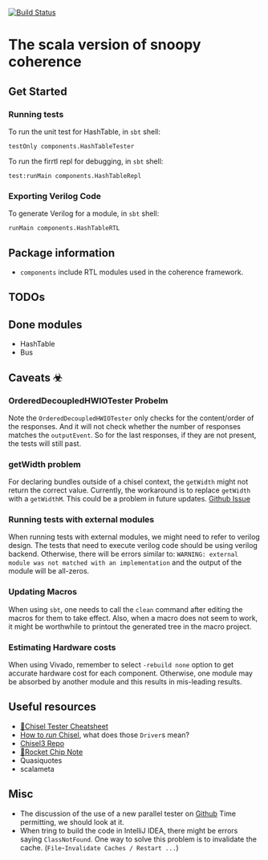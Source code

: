 [![Build Status](http://caesr5:8080/job/test/job/cc/badge/icon)](http://caesr5:8080/job/test/job/master/)

# The scala version of snoopy coherence

## Get Started

### Running tests

To run the unit test for HashTable, in `sbt` shell:

```
testOnly components.HashTableTester
```

To run the firrtl repl for debugging, in `sbt` shell:
```
test:runMain components.HashTableRepl
```

### Exporting Verilog Code

To generate Verilog for a module, in `sbt` shell:
```
runMain components.HashTableRTL
```

## Package information

- `components` include RTL modules used in the coherence framework.


## TODOs

## Done modules

- HashTable
- Bus


## Caveats ☣
### OrderedDecoupledHWIOTester Probelm
Note the `OrderedDecoupledHWIOTester` only checks for the content/order of the responses.
And it will not check whether the number of responses matches the `outputEvent`.
So for the last responses, if they are not present, the tests will still past.

### getWidth problem
For declaring bundles outside of a chisel context, the `getWidth` might not return the correct value.
Currently, the workaround is to replace `getWidth` with a `getWidthM`.
This could be a problem in future updates.
[Github Issue](https://github.com/freechipsproject/chisel-testers/issues/231)

### Running tests with external modules
When running tests with external modules, we might need to refer to verilog design.
The tests that need to execute verilog code should be using verilog backend.
Otherwise, there will be errors similar to: `WARNING: external module was not matched with an implementation` and the output of the module will be all-zeros.

### Updating Macros
When using `sbt`, one needs to call the `clean` command after editing the macros for them to take effect.
Also, when a macro does not seem to work, it might be worthwhile to printout the generated tree in the macro project.

### Estimating Hardware costs
When using Vivado, remember to select `-rebuild none` option to get accurate hardware cost for each component.
Otherwise, one module may be absorbed by another module and this results in mis-leading results.

## Useful resources

- [📃Chisel Tester Cheatsheet](https://chisel.eecs.berkeley.edu/doc/chisel-testercheatsheet.pdf)
- [How to *run* Chisel](https://github.com/ucb-bar/chisel3-wiki/blob/master/Running-Stuff.md), 
what does those `Driver`s mean?
- [Chisel3 Repo](https://github.com/freechipsproject/chisel3)
- [📝Rocket Chip Note](https://github.com/cnrv/rocket-chip-read)
- Quasiquotes
- scalameta

## Misc
- The discussion of the use of a new parallel tester on [Github](https://github.com/freechipsproject/chisel3/issues/725)
Time permitting, we should look at it.
- When tring to build the code in IntelliJ IDEA, there might be errors saying `ClassNotFound`.
One way to solve this problem is to invalidate the cache. (`File`-`Invalidate Caches / Restart ...`)
